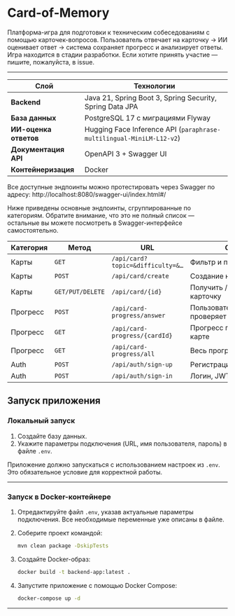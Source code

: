 # Card‑of‑Memory

Платформа-игра для подготовки к техническим собеседованиям с помощью карточек-вопросов.
Пользователь отвечает на карточку → ИИ оценивает ответ → система сохраняет прогресс и анализирует ответы.
Игра находится в стадии разработки. Если хотите принять участие — пишите, пожалуйста, в issue.

---

| Слой                  | Технологии                                                           |
| --------------------- | -------------------------------------------------------------------- |
| **Backend**           | Java 21, Spring Boot 3, Spring Security, Spring Data JPA             |
| **База данных**       | PostgreSQL 17 с миграциями Flyway                                    |
| **ИИ-оценка ответов** | Hugging Face Inference API (`paraphrase-multilingual-MiniLM-L12-v2`) |
| **Документация API**  | OpenAPI 3 + Swagger UI                                               |
| **Контейнеризация**   | Docker                                                               |


Все доступные эндпоинты можно протестировать через Swagger по адресу:
http://localhost:8080/swagger-ui/index.html#/

Ниже приведены основные эндпоинты, сгруппированные по категориям. Обратите внимание, что это не полный список — остальные вы можете посмотреть в Swagger-интерфейсе самостоятельно.


| Категория | Метод            | URL                              | Описание                               |
| --------- | ---------------- | -------------------------------- | -------------------------------------- |
| Карты     | `GET`            | `/api/card?topic=&difficulty=&…` | Фильтр и пагинация карточек            |
| Карты     | `POST`           | `/api/card/create`               | Создание новой карточки                |
| Карты     | `GET/PUT/DELETE` | `/api/card/{id}`                 | Получить / обновить / удалить карточку |
| Прогресс  | `POST`           | `/api/card-progress/answer`      | Пользователь отвечает → ИИ проверяет   |
| Прогресс  | `GET`            | `/api/card-progress/{cardId}`    | Прогресс по конкретной карте           |
| Прогресс  | `GET`            | `/api/card-progress/all`         | Весь прогресс пользователя             |
| Auth      | `POST`           | `/api/auth/sign-up`              | Регистрация                            |
| Auth      | `POST`           | `/api/auth/sign-in`              | Логин, JWT                             |


## Запуск приложения

### Локальный запуск

1. Создайте базу данных.
2. Укажите параметры подключения (URL, имя пользователя, пароль) в файле `.env`.

Приложение должно запускаться с использованием настроек из `.env`. Это обязательное условие для корректной работы.

---

### Запуск в Docker-контейнере

1. Отредактируйте файл `.env`, указав актуальные параметры подключения. Все необходимые переменные уже описаны в файле.

2. Соберите проект командой:

   ```bash
   mvn clean package -DskipTests
   ```

3. Создайте Docker-образ:

   ```bash
   docker build -t backend-app:latest .
   ```

4. Запустите приложение с помощью Docker Compose:

   ```bash
   docker-compose up -d
   ```

---
